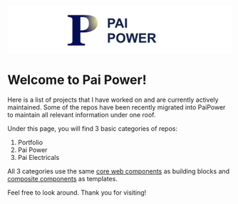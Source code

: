 ![Pai Power](/PaiPowerBanner.png)

# Welcome to Pai Power!

Here is a list of projects that I have worked on and are currently actively maintained. Some of the repos have been recently migrated into PaiPower to maintain all relevant information under one roof.

Under this page, you will find 3 basic categories of repos:

1. Portfolio
2. Pai Power
3. Pai Electricals

All 3 categories use the same [core web components](https://github.com/paipower/core-web-components) as building blocks and [composite components](https://github.com/paipower/composite-components) as templates.

Feel free to look around. Thank you for visiting!
